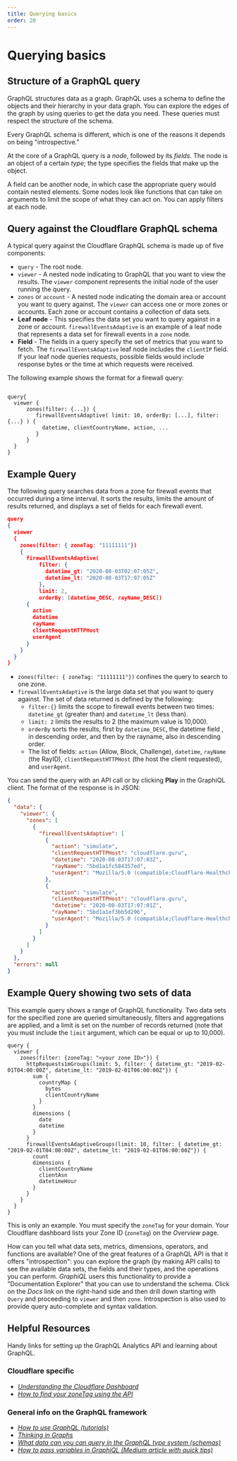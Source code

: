 ```yaml
---
title: Querying basics
order: 20
---
```


# Querying basics

## Structure of a GraphQL query

GraphQL structures data as a graph. GraphQL uses a schema to define the  objects and their hierarchy in your data graph. You can explore the edges of the graph by using queries to get the data you need. These queries must respect the structure of the schema.

Every GraphQL schema is different, which is one of the reasons it depends on being "introspective."

At the core of a GraphQL query is a _node_, followed by its _fields_. The node is an object of a certain _type_; the type specifies the fields that make up the object.

A field can be another node, in which case the appropriate query would contain nested elements. Some nodes look like functions that can take on arguments to limit the scope of what they can act on. You can apply filters at each node.

## Query against the Cloudflare GraphQL schema

A typical query against the Cloudflare GraphQL schema is made up of five components:

* `query` - The root node.
* `viewer` - A nested node indicating to GraphQL that you want to view the results. The `viewer` component represents the initial node of the user running the query.
* `zones` or `account` - A nested node indicating the domain area or account you want to query against. The `viewer` can access one or more zones or accounts. Each zone or account contains a collection of data sets.
* **Leaf node** - This specifies the data set you want to query against in a zone or account. `firewallEventsAdaptive` is an example of a leaf node that represents a data set for firewall events in a `zone` node.
* **Field** - The fields in a query specify the set of metrics that you want to fetch. The `firewallEventsAdaptive` leaf node includes the `clientIP` field. If your leaf node queries requests, possible fields would include response bytes or the time at which requests were received.

The following example shows the format for a firewall query:

```code

query{
  viewer {
      zones(filter: {...}) {
         firewallEventsAdaptive( limit: 10, orderBy: [...], filter: {...} ) {
           datetime, clientCountryName, action, ...
         }
      }
  }
}
```

## Example Query

The following query searches data from a zone for firewall events that occurred during a time interval. It sorts the results, limits the amount of results returned, and displays a set of fields for each firewall event.

```json
query
{
  viewer
  {
    zones(filter: { zoneTag: "11111111"})
    {
      firewallEventsAdaptive(
          filter: {
            datetime_gt: "2020-08-03T02:07:05Z",
            datetime_lt: "2020-08-03T17:07:05Z" 
          },
          limit: 2,
          orderBy: [datetime_DESC, rayName_DESC])
      {
        action
        datetime
        rayName
        clientRequestHTTPHost
        userAgent
      }
    }
  }
}
```

* `zones(filter: { zoneTag: "11111111"})` confines the query to search to one zone.
* `firewallEventsAdaptive` is the large data set that you want to query against. The set of data returned is defined by the following:
    * `filter:{}` limits the scope to firewall events between two times: `datetime_gt` (greater than) and `datetime_lt` (less than).
    * `limit: 2` limits the results to 2 (the maximum value is 10,000).
    * `orderBy` sorts the results, first by `datetime_DESC`, the datetime field , in descending order, and then by the rayname, also in descending order.
    * The list of fields: `action` (Allow, Block, Challenge), `datetime`, `rayName` (the RayID), `clientRequestHTTPHost` (the host the client requested), and `userAgent`.

You can send the query with an API call or by clicking **Play** in the GraphiQL client. The format of the response is in JSON:

```json
{
  "data": {
    "viewer": {
      "zones": [
        {
          "firewallEventsAdaptive": [
            {
              "action": "simulate",
              "clientRequestHTTPHost": "cloudflare.guru",
              "datetime": "2020-08-03T17:07:03Z",
              "rayName": "5bd1a1fc584357ed",
              "userAgent": "Mozilla/5.0 (compatible;Cloudflare-Healthchecks/1.0;+https://www.cloudflare.com/; healthcheck-id: 08c774cde2f3c385)"
            },
            {
              "action": "simulate",
              "clientRequestHTTPHost": "cloudflare.guru",
              "datetime": "2020-08-03T17:07:01Z",
              "rayName": "5bd1a1ef3bb5d296",
              "userAgent": "Mozilla/5.0 (compatible;Cloudflare-Healthchecks/1.0;+https://www.cloudflare.com/; healthcheck-id: 764497f790f6a070)"
            }
          ]
        }
      ]
    }
  },
  "errors": null
}
```

## Example Query showing two sets of data

This example query shows a range of GraphQL functionality. Two data sets for the specified zone are queried simultaneously, filters and aggregations are applied, and a limit is set on the number of records returned (note that you must include the `limit` argument, which can be equal or up to 10,000).

```code
query {
  viewer {
    zones(filter: {zoneTag: "<your zone ID>"}) {
      httpRequests1mGroups(limit: 5, filter: { datetime_gt: "2019-02-01T04:00:00Z", datetime_lt: "2019-02-01T06:00:00Z"}) {
        sum {
          countryMap {
            bytes
            clientCountryName
          }
        }
        dimensions {
          date
          datetime
        }
      }
      firewallEventsAdaptiveGroups(limit: 10, filter: { datetime_gt: "2019-02-01T04:00:00Z", datetime_lt: "2019-02-01T06:00:00Z"}) {
        count
        dimensions {
          clientCountryName
          clientAsn
          datetimeHour
        }
      }
    }
  }
}
```

<Aside type='note' header='Note'>

This is only an example. You must specify the <code>zoneTag</code> for your domain. Your Cloudflare dashboard lists your Zone ID (<code>zoneTag</code>) on the <em>Overview</em> page.

</Aside>

How can you tell what data sets, metrics, dimensions, operators, and functions are available? One of the great features of a GraphQL API is that it offers "introspection": you can explore the graph (by making API calls) to see the available data sets, the fields and their types, and the operations you can perform. _GraphiQL_ users this functionality to provide a "Documentation Explorer" that you can use to understand the schema. Click on the _Docs_ link on the right-hand side and then drill down starting with `Query` and proceeding to `viewer` and then `zone`. Introspection is also used to provide query auto-complete and syntax validation.

## Helpful Resources

Handy links for setting up the GraphQL Analytics API and learning about GraphQL.

### Cloudflare specific

* [_Understanding the Cloudflare Dashboard_](https://support.cloudflare.com/hc/en-us/articles/205075117-Understanding-the-Cloudflare-dashboard)
* [_How to find your zoneTag using the API_](https://api.cloudflare.com/#getting-started-resource-ids)

### General info on the GraphQL framework

* [_How to use GraphQL (tutorials)_](https://www.howtographql.com/)
* [_Thinking in Graphs_](https://graphql.org/learn/thinking-in-graphs/)
* [_What data can you can query in the GraphQL type system (schemas)_](https://graphql.org/learn/schema/)
* [_How to pass variables in GraphiQL (Medium article with quick tips)_](https://medium.com/graphql-mastery/graphql-quick-tip-how-to-pass-variables-into-a-mutation-in-graphiql-23ecff4add57)
